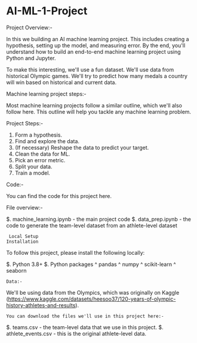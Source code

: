 # AI-ML-1-Project

Project Overview:-

In this we building an AI machine learning project. This includes creating a hypothesis, setting up the model, and measuring error. By the end, you'll understand how to build an end-to-end machine learning project using Python and Jupyter.

To make this interesting, we'll use a fun dataset. We'll use data from historical Olympic games. We'll try to predict how many medals a country will win based on historical and current data.

Machine learning project steps:-

Most machine learning projects follow a similar outline, which we'll also follow here. This outline will help you tackle any machine learning problem.

Project Steps:-

1. Form a hypothesis.
2. Find and explore the data.
3. (If necessary) Reshape the data to predict your target.
4. Clean the data for ML.
5. Pick an error metric.
6. Split your data.
7. Train a model.
   
Code:-

You can find the code for this project here.

File overview:-

$.  machine_learning.ipynb - the main project code
$.  data_prep.ipynb - the code to generate the team-level dataset from an athlete-level dataset

     Local Setup
    Installation
	
To follow this project, please install the following locally:

 $. Python 3.8+
 $. Python packages
        ^ pandas
        ^ numpy
        ^ scikit-learn
        ^ seaborn

    Data:-

We'll be using data from the Olympics, which was originally on Kaggle (https://www.kaggle.com/datasets/heesoo37/120-years-of-olympic-history-athletes-and-results).

    You can download the files we'll use in this project here:-

$. teams.csv - the team-level data that we use in this project.
$. athlete_events.csv - this is the original athlete-level data.
